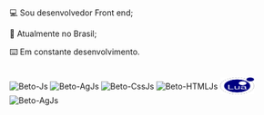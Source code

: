  💻 Sou desenvolvedor Front end;
 
 🧭 Atualmente no Brasil;
 
 ⌨️ Em constante desenvolvimento.
 
 
 
 <div style="display inline_block"><br>
<img align="center" alt="Beto-Js" height="30" width="60" src="https://icongr.am/devicon/javascript-original.svg">
<img align="center" alt="Beto-AgJs" height="30" width="60" src="https://icongr.am/devicon/angularjs-original.svg">
<img align="center" alt="Beto-CssJs" height="30" width="60" src="https://icongr.am/devicon/css3-original.svg">
<img align="center" alt="Beto-HTMLJs" height="30" width="60" src="https://icongr.am/devicon/html5-original.svg">
<img align="center" alt="Beto-LuaJs" height="30" width="60" src="https://raw.githubusercontent.com/devicons/devicon/master/icons/lua/lua-original-wordmark.svg">
<img align="center" alt="Beto-AgJs" height="30" width="60" src="https://icongr.am/devicon/python-original.svg">



<!---
PortoAlberto/PortoAlberto is a ✨ special ✨ repository because its `README.md` (this file) appears on your GitHub profile.
You can click the Preview link to take a look at your changes.
--->


